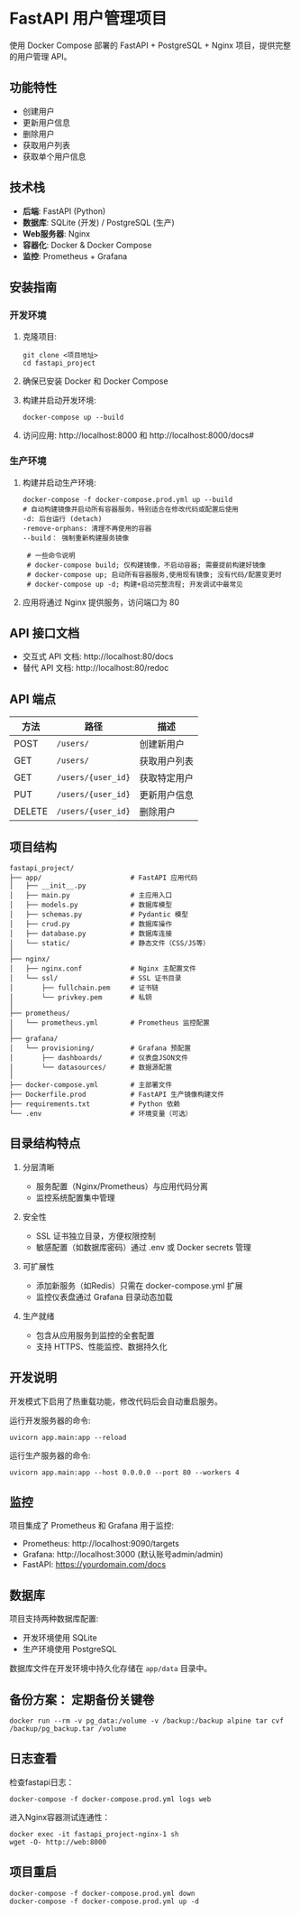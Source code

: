 # FastAPI 用户管理项目

使用 Docker Compose 部署的 FastAPI + PostgreSQL + Nginx 项目，提供完整的用户管理 API。

## 功能特性

- 创建用户
- 更新用户信息
- 删除用户
- 获取用户列表
- 获取单个用户信息

## 技术栈

- **后端**: FastAPI (Python)
- **数据库**: SQLite (开发) / PostgreSQL (生产)
- **Web服务器**: Nginx
- **容器化**: Docker & Docker Compose
- **监控**: Prometheus + Grafana

## 安装指南

### 开发环境

1. 克隆项目:
   ```
   git clone <项目地址>
   cd fastapi_project
   ```

2. 确保已安装 Docker 和 Docker Compose

3. 构建并启动开发环境:
   ```
   docker-compose up --build
   ```

4. 访问应用: http://localhost:8000 和 http://localhost:8000/docs#

### 生产环境

1. 构建并启动生产环境:
   ```
   docker-compose -f docker-compose.prod.yml up --build
   # 自动构建镜像并启动所有容器服务，特别适合在修改代码或配置后使用
   -d: 后台运行 (detach)
   -remove-orphans: 清理不再使用的容器
   --build： 强制重新构建服务镜像
   ```
   ```bazaar
    # 一些命令说明
    # docker-compose build; 仅构建镜像，不启动容器; 需要提前构建好镜像
    # docker-compose up; 启动所有容器服务,使用现有镜像; 没有代码/配置变更时
    # docker-compose up -d; 构建+启动完整流程; 开发调试中最常见
   ```

2. 应用将通过 Nginx 提供服务，访问端口为 80

## API 接口文档

- 交互式 API 文档: http://localhost:80/docs
- 替代 API 文档: http://localhost:80/redoc

## API 端点

| 方法 | 路径 | 描述 |
|------|------|------|
| POST | `/users/` | 创建新用户 |
| GET | `/users/` | 获取用户列表 |
| GET | `/users/{user_id}` | 获取特定用户 |
| PUT | `/users/{user_id}` | 更新用户信息 |
| DELETE | `/users/{user_id}` | 删除用户 |

## 项目结构

```
fastapi_project/
├── app/                      # FastAPI 应用代码
│   ├── __init__.py
│   ├── main.py               # 主应用入口
│   ├── models.py             # 数据库模型
│   ├── schemas.py            # Pydantic 模型
│   ├── crud.py               # 数据库操作
│   ├── database.py           # 数据库连接
│   └── static/               # 静态文件（CSS/JS等）
│
├── nginx/
│   ├── nginx.conf            # Nginx 主配置文件
│   └── ssl/                  # SSL 证书目录
│       ├── fullchain.pem     # 证书链
│       └── privkey.pem       # 私钥
│
├── prometheus/
│   └── prometheus.yml        # Prometheus 监控配置
│
├── grafana/
│   └── provisioning/         # Grafana 预配置
│       ├── dashboards/       # 仪表盘JSON文件
│       └── datasources/      # 数据源配置
│
├── docker-compose.yml        # 主部署文件
├── Dockerfile.prod           # FastAPI 生产镜像构建文件
├── requirements.txt          # Python 依赖
└── .env                      # 环境变量（可选）
```
## 目录结构特点
1. 分层清晰
   * 服务配置（Nginx/Prometheus）与应用代码分离
    * 监控系统配置集中管理

2. 安全性
   * SSL 证书独立目录，方便权限控制
   * 敏感配置（如数据库密码）通过 .env 或 Docker secrets 管理

3. 可扩展性
   * 添加新服务（如Redis）只需在 docker-compose.yml 扩展
   * 监控仪表盘通过 Grafana 目录动态加载

4. 生产就绪
   * 包含从应用服务到监控的全套配置
   * 支持 HTTPS、性能监控、数据持久化


## 开发说明

开发模式下启用了热重载功能，修改代码后会自动重启服务。

运行开发服务器的命令:
```
uvicorn app.main:app --reload
```

运行生产服务器的命令:
```
uvicorn app.main:app --host 0.0.0.0 --port 80 --workers 4
```

## 监控

项目集成了 Prometheus 和 Grafana 用于监控:

- Prometheus: http://localhost:9090/targets
- Grafana: http://localhost:3000 (默认账号admin/admin)
- FastAPI: https://yourdomain.com/docs

## 数据库

项目支持两种数据库配置:
- 开发环境使用 SQLite
- 生产环境使用 PostgreSQL

数据库文件在开发环境中持久化存储在 `app/data` 目录中。

## 备份方案： 定期备份关键卷
```
docker run --rm -v pg_data:/volume -v /backup:/backup alpine tar cvf /backup/pg_backup.tar /volume
```

## 日志查看
检查fastapi日志：
```
docker-compose -f docker-compose.prod.yml logs web
```

进入Nginx容器测试连通性：
```
docker exec -it fastapi_project-nginx-1 sh
wget -O- http://web:8000
```

## 项目重启
```
docker-compose -f docker-compose.prod.yml down
docker-compose -f docker-compose.prod.yml up -d
```


